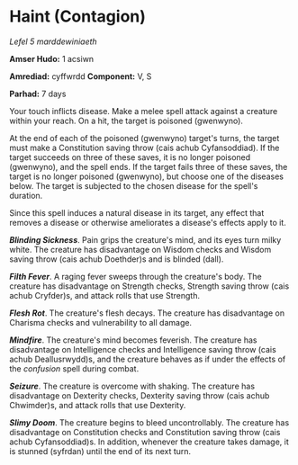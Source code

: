# Haint (Contagion)

*Lefel 5 marddewiniaeth*

**Amser Hudo:** 1 acsiwn

**Amrediad:** cyffwrdd
**Component:** V, S

**Parhad:** 7 days

Your touch inflicts disease. Make a melee spell attack against a creature within your reach. On a hit, the target is poisoned (gwenwyno).

At the end of each of the poisoned (gwenwyno) target's turns, the target must make a Constitution saving throw (cais achub Cyfansoddiad). If the target succeeds on three of these saves, it is no longer poisoned (gwenwyno), and the spell ends. If the target fails three of these saves, the target is no longer poisoned (gwenwyno), but choose one of the diseases below. The target is subjected to the chosen disease for the spell's duration.

Since this spell induces a natural disease in its target, any effect that removes a disease or otherwise ameliorates a disease's effects apply to it.

***Blinding Sickness***. Pain grips the creature's mind, and its eyes turn milky white. The creature has disadvantage on Wisdom checks and Wisdom saving throw (cais achub Doethder)s and is blinded (dall).

***Filth Fever***. A raging fever sweeps through the creature's body. The creature has disadvantage on Strength checks, Strength saving throw (cais achub Cryfder)s, and attack rolls that use Strength.

***Flesh Rot***. The creature's flesh decays. The creature has disadvantage on Charisma checks and vulnerability to all damage.

***Mindfire***. The creature's mind becomes feverish. The creature has disadvantage on Intelligence checks and Intelligence saving throw (cais achub Deallusrwydd)s, and the creature behaves as if under the effects of the *confusion* spell during combat.

***Seizure***. The creature is overcome with shaking. The creature has disadvantage on Dexterity checks, Dexterity saving throw (cais achub Chwimder)s, and attack rolls that use Dexterity.

***Slimy Doom***. The creature begins to bleed uncontrollably. The creature has disadvantage on Constitution checks and Constitution saving throw (cais achub Cyfansoddiad)s. In addition, whenever the creature takes damage, it is stunned (syfrdan) until the end of its next turn.